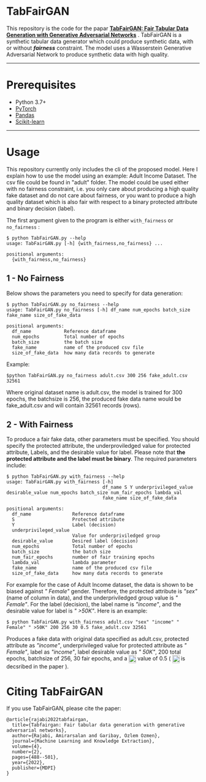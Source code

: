 # TabFairGAN

This repository is the code for the papar [**TabFairGAN: Fair Tabular Data Generation with Generative Adversarial Networks**](https://arxiv.org/abs/2109.00666) . TabFairGAN is a synthetic tabular data generator which could produce synthetic data, with or without _**fairness**_ constraint. The model uses a Wasserstein Generative Adversarial Network to produce synthetic data with high quality.
___
# Prerequisites
- Python 3.7+
- [PyTorch](https://pytorch.org/)
- [Pandas](https://pandas.pydata.org/)
- [Scikit-learn](https://scikit-learn.org/stable/)
___

# Usage

This repository currently only includes the cli of the proposed model. Here I explain how to use the model using an example: Adult Income Dataset. The csv file could be found in "adult" folder. The model could be used either with no fairness constraint, i.e. you only care about producing a high quality fake dataset and do not care about fairness, or you want to produce a high quality dataset which is also fair with respect to a binary protected attribute and binary decision (label).

The first argument given to the program is either ```with_fairness``` or ```no_fairness``` :
```
$ python TabFairGAN.py --help
usage: TabFairGAN.py [-h] {with_fairness,no_fairness} ...

positional arguments:
  {with_fairness,no_fairness}
```

## 1 - No Fairness
Below shows the parameters you need to specify for data generation:

```
$ python TabFairGAN.py no_fairness --help
usage: TabFairGAN.py no_fairness [-h] df_name num_epochs batch_size fake_name size_of_fake_data

positional arguments:
  df_name            Reference dataframe
  num_epochs         Total number of epochs
  batch_size         the batch size
  fake_name          name of the produced csv file
  size_of_fake_data  how many data records to generate
```

Example:

```
$python TabFairGAN.py no_fairness adult.csv 300 256 fake_adult.csv 32561

```
Where original dataset name is adult.csv, the model is trained for 300 epochs, the batchsize is 256, the produced fake data name would be fake_adult.csv and will contain 32561 records (rows).


## 2 - With Fairness

To produce a fair fake data, other parameters must be specified. You should specify the protected attribute, the underproviledged value for protected attribute, Labels, and the desirable value for label. Please note that **the protected attribute and the label must be binary**. The required parameters include:

```
$ python TabFairGAN.py with_fairness --help
usage: TabFairGAN.py with_fairness [-h]
                                   df_name S Y underprivileged_value desirable_value num_epochs batch_size num_fair_epochs lambda_val
                                   fake_name size_of_fake_data

positional arguments:
  df_name               Reference dataframe
  S                     Protected attribute
  Y                     Label (decision)
  underprivileged_value
                        Value for underpriviledged group
  desirable_value       Desired label (decision)
  num_epochs            Total number of epochs
  batch_size            the batch size
  num_fair_epochs       number of fair training epochs
  lambda_val            lambda parameter
  fake_name             name of the produced csv file
  size_of_fake_data     how many data records to generate

```

For example for the case of Adult Income dataset, the data is shown to be biased against _" Female"_ gender. Therefore, the protected attribute is _"sex"_ (name of column in data), and the underpriviledged group value is _" Female"_. For the label (decision), the label name is _"income"_, and the desirable value for label is _" >50K"_. Here is an example:

```
$ python TabFairGAN.py with_fairness adult.csv "sex" "income" " Female" " >50K" 200 256 30 0.5 fake_adult.csv 32561

```
Produces a fake data with original data specified as adult.csv, protected attribute as _"income"_, underprivileged value for protected attribute as _" Female"_, label as _"income"_, label desirable value as _" 50K"_, 200 total epochs, batchsize of 256, 30 fair epochs, and a <img src="https://github.com/amirarsalan90/TabFairGAN/blob/main/lambda_f.png?raw=true" align="center" border="0" alt="\lambda_f" width="19" height="21" /> value of 0.5 ( <img src="https://github.com/amirarsalan90/TabFairGAN/blob/main/lambda_f.png?raw=true" align="center" border="0" alt="\lambda_f" width="19" height="21" /> is decsribed in the paper ). 


# Citing TabFairGAN

If you use TabFairGAN, please cite the paper:


```
@article{rajabi2022tabfairgan,
  title={Tabfairgan: Fair tabular data generation with generative adversarial networks},
  author={Rajabi, Amirarsalan and Garibay, Ozlem Ozmen},
  journal={Machine Learning and Knowledge Extraction},
  volume={4},
  number={2},
  pages={488--501},
  year={2022},
  publisher={MDPI}
}
```



